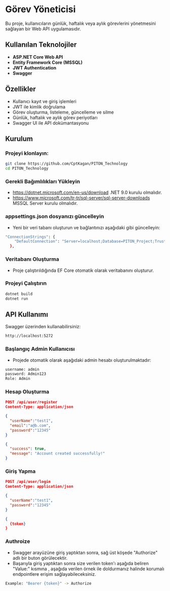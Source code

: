 # Görev Yöneticisi

Bu proje, kullanıcıların günlük, haftalık veya aylık görevlerini yönetmesini sağlayan bir Web API uygulamasıdır.

## Kullanılan Teknolojiler

- **ASP.NET Core Web API**
- **Entity Framework Core (MSSQL)**
- **JWT Authentication**
- **Swagger**

## Özellikler

- Kullanıcı kayıt ve giriş işlemleri
- JWT ile kimlik doğrulama
- Görev oluşturma, listeleme, güncelleme ve silme
- Günlük, haftalık ve aylık görev periyotları
- Swagger UI ile API dokümantasyonu

## Kurulum
### Projeyi klonlayın:
```bash
git clone https://github.com/CptKagan/PITON_Technology
cd PITON_Technology
```

### Gerekli Bağımlılıkları Yükleyin
- https://dotnet.microsoft.com/en-us/download .NET 9.0 kurulu olmalıdır.
- https://www.microsoft.com/tr-tr/sql-server/sql-server-downloads MSSQL Server kurulu olmalıdır.

### appsettings.json dosyanızı güncelleyin
- Yeni bir veri tabanı oluşturun ve bağlantınızı aşağıdaki gibi güncelleyin:
```bash
"ConnectionStrings": {
    "DefaultConnection": "Server=localhost;Database=PITON_Project;Trusted_Connection=True;Encrypt=False;"
  },
```

### Veritabanı Oluşturma
- Proje çalıştırıldığında EF Core otomatik olarak veritabanını oluşturur.

### Projeyi Çalıştırın
```bash
dotnet build
dotnet run
```

## API Kullanımı

Swagger üzerinden kullanabilirsiniz:
```bash
http://localhost:5272
```

### Başlangıç Admin Kullanıcısı
- Projede otomatik olarak aşağıdaki admin hesabı oluşturulmaktadır: 
```bash
username: admin
password: Admin123
Role: Admin
```

### Hesap Oluşturma
```json
POST /api/user/register
Content‑Type: application/json

{
  "userName":"test1",
  "email":"a@b.com",
  "password":"12345"
}

{
  "success": true,
  "message": "Account created successfully!"
}
```

### Giriş Yapma
```json
POST /api/user/login
Content‑Type: application/json

{
  "userName":"test1",
  "password":"12345"
}

{
  {token}
}
```

### Authroize
- Swagger arayüzüne giriş yaptıktan sonra, sağ üst köşede "Authorize" adlı bir buton görülecektir.
- Başarıyla giriş yaptıktan sonra size verilen token'ı aşağıda beliren "Value:" kısmına , aşağıda verilen örnek ile doldurmanız halinde korumalı endpointlere erişim sağlayabileceksiniz.
```bash
Example: "Bearer {token}" -> Authorize
```